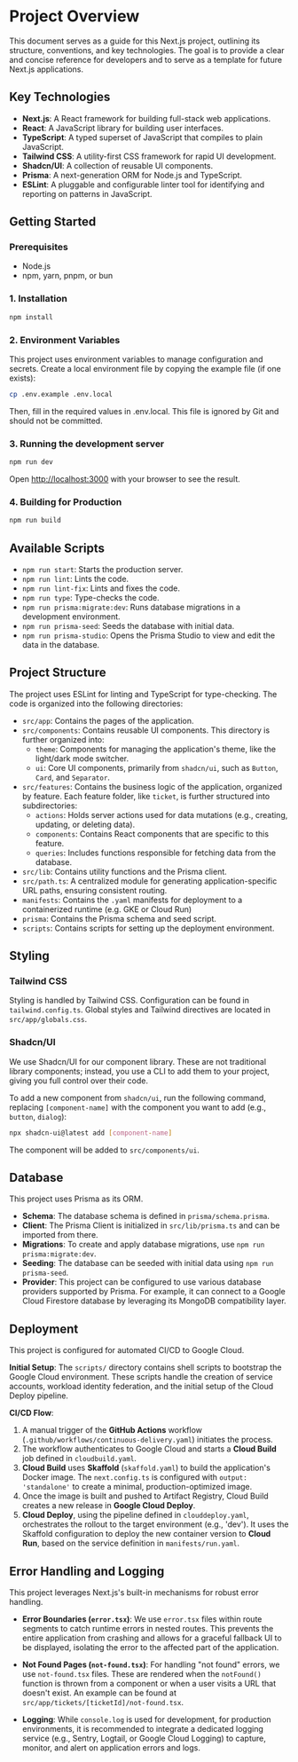 # Project Overview

This document serves as a guide for this Next.js project, outlining its structure, conventions, and key technologies. The goal is to provide a clear and concise reference for developers and to serve as a template for future Next.js applications.

## Key Technologies

- **Next.js**: A React framework for building full-stack web applications.
- **React**: A JavaScript library for building user interfaces.
- **TypeScript**: A typed superset of JavaScript that compiles to plain JavaScript.
- **Tailwind CSS**: A utility-first CSS framework for rapid UI development.
- **Shadcn/UI**: A collection of reusable UI components.
- **Prisma**: A next-generation ORM for Node.js and TypeScript.
- **ESLint**: A pluggable and configurable linter tool for identifying and reporting on patterns in JavaScript.

## Getting Started

### Prerequisites

- Node.js
- npm, yarn, pnpm, or bun

### 1. Installation

```bash
npm install
```

### 2. Environment Variables

This project uses environment variables to manage configuration and secrets. Create a local environment file by copying the example file (if one exists):

```bash
cp .env.example .env.local
```

Then, fill in the required values in .env.local. This file is ignored by Git and should not be committed.

### 3. Running the development server

```bash
npm run dev
```

Open [http://localhost:3000](http://localhost:3000) with your browser to see the result.

### 4. Building for Production

```bash
npm run build
```

## Available Scripts

- `npm run start`: Starts the production server.
- `npm run lint`: Lints the code.
- `npm run lint-fix`: Lints and fixes the code.
- `npm run type`: Type-checks the code.
- `npm run prisma:migrate:dev`: Runs database migrations in a development environment.
- `npm run prisma-seed`: Seeds the database with initial data.
- `npm run prisma-studio`: Opens the Prisma Studio to view and edit the data in the database.

## Project Structure

The project uses ESLint for linting and TypeScript for type-checking. The code is organized into the following directories:

- `src/app`: Contains the pages of the application.
- `src/components`: Contains reusable UI components. This directory is further organized into:
  - `theme`: Components for managing the application's theme, like the light/dark mode switcher.
  - `ui`: Core UI components, primarily from `shadcn/ui`, such as `Button`, `Card`, and `Separator`.
- `src/features`: Contains the business logic of the application, organized by feature. Each feature folder, like `ticket`, is further structured into subdirectories:
  - `actions`: Holds server actions used for data mutations (e.g., creating, updating, or deleting data).
  - `components`: Contains React components that are specific to this feature.
  - `queries`: Includes functions responsible for fetching data from the database.
- `src/lib`: Contains utility functions and the Prisma client.
- `src/path.ts`: A centralized module for generating application-specific URL paths, ensuring consistent routing.
- `manifests`: Contains the `.yaml` manifests for deployment to a containerized runtime (e.g. GKE or Cloud Run)
- `prisma`: Contains the Prisma schema and seed script.
- `scripts`: Contains scripts for setting up the deployment environment.

## Styling

### Tailwind CSS

Styling is handled by Tailwind CSS. Configuration can be found in `tailwind.config.ts`. Global styles and Tailwind directives are located in `src/app/globals.css`.

### Shadcn/UI

We use Shadcn/UI for our component library. These are not traditional library components; instead, you use a CLI to add them to your project, giving you full control over their code.

To add a new component from `shadcn/ui`, run the following command, replacing `[component-name]` with the component you want to add (e.g., `button`, `dialog`):

```bash
npx shadcn-ui@latest add [component-name]
```

The component will be added to `src/components/ui`.

## Database

This project uses Prisma as its ORM.

- **Schema**: The database schema is defined in `prisma/schema.prisma`.
- **Client**: The Prisma Client is initialized in `src/lib/prisma.ts` and can be imported from there.
- **Migrations**: To create and apply database migrations, use `npm run prisma:migrate:dev`.
- **Seeding**: The database can be seeded with initial data using `npm run prisma-seed`.
- **Provider**: This project can be configured to use various database providers supported by Prisma. For example, it can connect to a Google Cloud Firestore database by leveraging its MongoDB compatibility layer.

## Deployment

This project is configured for automated CI/CD to Google Cloud.

**Initial Setup**: The `scripts/` directory contains shell scripts to bootstrap the Google Cloud environment. These scripts handle the creation of service accounts, workload identity federation, and the initial setup of the Cloud Deploy pipeline.

**CI/CD Flow**:
1.  A manual trigger of the **GitHub Actions** workflow (`.github/workflows/continuous-delivery.yaml`) initiates the process.
2.  The workflow authenticates to Google Cloud and starts a **Cloud Build** job defined in `cloudbuild.yaml`.
3.  **Cloud Build** uses **Skaffold** (`skaffold.yaml`) to build the application's Docker image. The `next.config.ts` is configured with `output: 'standalone'` to create a minimal, production-optimized image.
4.  Once the image is built and pushed to Artifact Registry, Cloud Build creates a new release in **Google Cloud Deploy**.
5.  **Cloud Deploy**, using the pipeline defined in `clouddeploy.yaml`, orchestrates the rollout to the target environment (e.g., 'dev'). It uses the Skaffold configuration to deploy the new container version to **Cloud Run**, based on the service definition in `manifests/run.yaml`.

## Error Handling and Logging

This project leverages Next.js's built-in mechanisms for robust error handling.

- **Error Boundaries (`error.tsx`)**: We use `error.tsx` files within route segments to catch runtime errors in nested routes. This prevents the entire application from crashing and allows for a graceful fallback UI to be displayed, isolating the error to the affected part of the application.

- **Not Found Pages (`not-found.tsx`)**: For handling "not found" errors, we use `not-found.tsx` files. These are rendered when the `notFound()` function is thrown from a component or when a user visits a URL that doesn't exist. An example can be found at `src/app/tickets/[ticketId]/not-found.tsx`.

- **Logging**: While `console.log` is used for development, for production environments, it is recommended to integrate a dedicated logging service (e.g., Sentry, Logtail, or Google Cloud Logging) to capture, monitor, and alert on application errors and logs.
